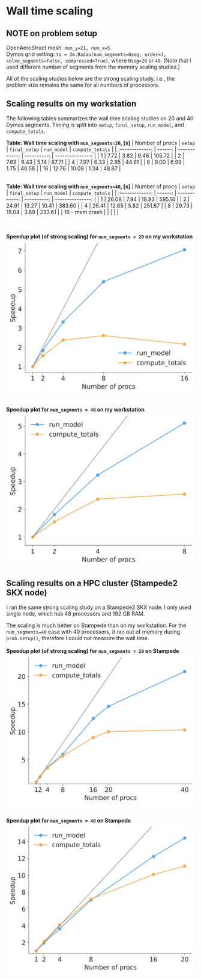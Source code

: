 # Wall time scaling

## NOTE on problem setup
OpenAeroStruct mesh: `num_y=21, num_x=5`.  
Dymos grid setting:  `tx = dm.Radau(num_segments=Nseg, order=3, solve_segments=False, compressed=True)`, where `Nseg=20` or `40`.
(Note that I used different number of segments from the memory scaling studies.)

All of the scaling studies below are the strong scaling study, i.e., the problem size remains the same for all numbers of processors.

## Scaling results on my workstation

The following tables summarizes the wall time scaling studies on 20 and 40 Dymos segments.
Timing is split into  `setup`, `final_setup`, `run_model`, and `compute_totals`.

**Table: Wall time scaling with `num_segments=20`, [s]**
| Number of procs | `setup` | `final_setup` | `run_model` | `compute_totals` | 
| :-------------: | ------: | ------------: | ----------: | ---------------: |
| 1               | 7.72    | 3.82          | 9.46        | 105.72           |
| 2               | 7.68    | 6.43          | 5.14        | 67.71            |
| 4               | 7.97    | 6.33          | 2.85        | 44.61            |
| 8               | 9.00    | 6.99          | 1.75        | 40.58            |
| 16              | 12.76   | 10.08         | 1.34        | 48.87            |

\
**Table: Wall time scaling with `num_segments=40`, [s]**
| Number of procs | `setup` | `final_setup` | `run_model` | `compute_totals` | 
| :-------------: | ------: | ------------: | ----------: | ---------------: |
| 1               | 26.08   | 7.94          | 18.83       | 595.14           |
| 2               | 24.91   | 13.27         | 10.41       | 383.60           |
| 4               | 26.41   | 12.65         | 5.82        | 251.87           |
| 8               | 29.73   | 15.04         | 3.69        | 233.61           |
| 16 - mem crash  |         |               |             |                  |

\
\
**Speedup plot (of strong scaling) for `num_segments = 20` on my workstation**
![Speed up (num_segments = 20) on workstation](https://github.com/kanekosh/Dymos_parallel_analysis/blob/main/scaling_study/figs/speedup_Nseg20.jpg?raw=true)

\
**Speedup plot for `num_segments = 40` on my workstation**
![Speed up (num_segments = 40) on workstation](https://github.com/kanekosh/Dymos_parallel_analysis/blob/main/scaling_study/figs/speedup_Nseg40.jpg?raw=true)

## Scaling results on a HPC cluster (Stampede2 SKX node)

I ran the same strong scaling study on a Stampede2 SKX node.
I only used single node, which has 48 processors and 192 GB RAM.

The scaling is much better on Stampede than on my workstation.
For the `num_segments=40` case with 40 processors, it ran out of memory during `prob.setup()`, therefore I could not measure the wall time.
\
\
**Speedup plot (of strong scaling) for `num_segments = 20` on Stampede**
![Speed up (num_segments = 20) on stampede](https://github.com/kanekosh/Dymos_parallel_analysis/blob/main/scaling_study/figs/speedup_Nseg20_stampede.jpg?raw=true)

\
**Speedup plot for `num_segments = 40` on Stampede**
![Speed up (num_segments = 40) on stampede](https://github.com/kanekosh/Dymos_parallel_analysis/blob/main/scaling_study/figs/speedup_Nseg40_stampede.jpg?raw=true)
